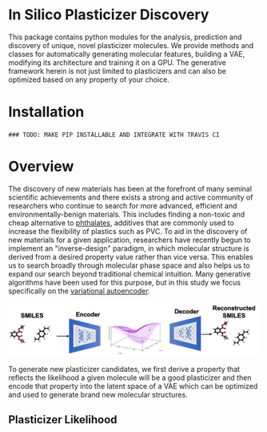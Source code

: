 # In Silico Plasticizer Discovery
This package contains python modules for the analysis, prediction and discovery of unique, novel plasticizer molecules. We provide methods and classes for automatically generating molecular features, building a VAE, modifying its architecture and training it on a GPU. The generative framework herein is not just limited to plasticizers and can also be optimized based on any property of your choice.

# Installation
`### TODO: MAKE PIP INSTALLABLE AND INTEGRATE WITH TRAVIS CI`

# Overview
The discovery of new materials has been at the forefront of many seminal scientific achievements and there exists a strong and active community of researchers who continue to search for more advanced, efficient and environmentally-benign materials. This includes finding a non-toxic and cheap alternative to [phthalates](https://www.theguardian.com/lifeandstyle/2015/feb/10/phthalates-plastics-chemicals-research-analysis), additives that are commonly used to increase the flexibility of plastics such as PVC. To aid in the discovery of new materials for a given application, researchers have recently begun to implement an "inverse-design" paradigm, in which molecular structure is derived from a desired property value rather than vice versa. This enables us to search broadly through molecular phase space and also helps us to expand our search beyond traditional chemical intuition. Many generative algorithms have been used for this purpose, but in this study we focus specifically on the [variational autoencoder](https://jaan.io/what-is-variational-autoencoder-vae-tutorial/).

![VAE Diagram](/docs/readme_figs/vae_diagram.png)

To generate new plasticizer candidates, we first derive a property that reflects the likelihood a given molecule will be a good plasticizer and then encode that property into the latent space of a VAE which can be optimized and used to generate brand new molecular structures.

## Plasticizer Likelihood
